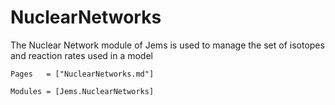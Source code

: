 # NuclearNetworks

The Nuclear Network module of Jems is used to manage the set of isotopes and reaction rates used in a model

```@index
Pages   = ["NuclearNetworks.md"]
```

```@autodocs
Modules = [Jems.NuclearNetworks]
```